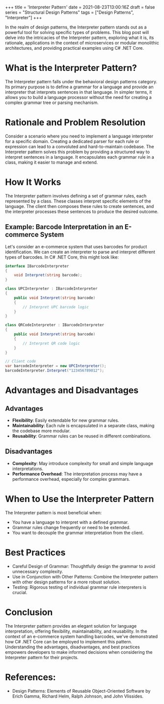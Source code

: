 +++
title = 'Interpreter Pattern'
date = 2021-08-23T13:00:16Z
draft = false
series = "Structural Design Patterns"
tags = ["Design Patterns", "Interpreter"]
+++

In the realm of design patterns, the Interpreter pattern stands out as a powerful tool for solving specific types of problems. This blog post will delve into the intricacies of the Interpreter pattern, exploring what it is, its rationale, applications in the context of microservices or modular monolithic architectures, and providing practical examples using C# .NET Core.

# What is the Interpreter Pattern?

The Interpreter pattern falls under the behavioral design patterns category. Its primary purpose is to define a grammar for a language and provide an interpreter that interprets sentences in that language. In simpler terms, it allows you to build a language processor without the need for creating a complex grammar tree or parsing mechanism.

# Rationale and Problem Resolution

Consider a scenario where you need to implement a language interpreter for a specific domain. Creating a dedicated parser for each rule or expression can lead to a convoluted and hard-to-maintain codebase. The Interpreter pattern solves this problem by providing a structured way to interpret sentences in a language. It encapsulates each grammar rule in a class, making it easier to manage and extend.

# How It Works

The Interpreter pattern involves defining a set of grammar rules, each represented by a class. These classes interpret specific elements of the language. The client then composes these rules to create sentences, and the interpreter processes these sentences to produce the desired outcome.

## Example: Barcode Interpretation in an E-commerce System

Let's consider an e-commerce system that uses barcodes for product identification. We can create an interpreter to parse and interpret different types of barcodes. In C# .NET Core, this might look like:

```csharp
interface IBarcodeInterpreter
{
    void Interpret(string barcode);
}

class UPCInterpreter : IBarcodeInterpreter
{
    public void Interpret(string barcode)
    {
        // Interpret UPC barcode logic
    }
}

class QRCodeInterpreter : IBarcodeInterpreter
{
    public void Interpret(string barcode)
    {
        // Interpret QR code logic
    }
}

// Client code
var barcodeInterpreter = new UPCInterpreter();
barcodeInterpreter.Interpret("123456789012");
```

# Advantages and Disadvantages

## Advantages

- **Flexibility**: Easily extendable for new grammar rules.
- **Maintainability**: Each rule is encapsulated in a separate class, making the codebase more modular.
- **Reusability**: Grammar rules can be reused in different combinations.

## Disadvantages

- **Complexity**: May introduce complexity for small and simple language interpretations.
- **Performance Overhead**: The interpretation process may have a performance overhead, especially for complex grammars.

# When to Use the Interpreter Pattern

The Interpreter pattern is most beneficial when:

- You have a language to interpret with a defined grammar.
- Grammar rules change frequently or need to be extended.
- You want to decouple the grammar interpretation from the client.

# Best Practices

- Careful Design of Grammar: Thoughtfully design the grammar to avoid unnecessary complexity.
- Use in Conjunction with Other Patterns: Combine the Interpreter pattern with other design patterns for a more robust solution.
- Testing: Rigorous testing of individual grammar rule interpreters is crucial.

# Conclusion

The Interpreter pattern provides an elegant solution for language interpretation, offering flexibility, maintainability, and reusability. In the context of an e-commerce system handling barcodes, we've demonstrated how C# .NET Core can be employed to implement this pattern. Understanding the advantages, disadvantages, and best practices empowers developers to make informed decisions when considering the Interpreter pattern for their projects.

# References:

- Design Patterns: Elements of Reusable Object-Oriented Software by Erich Gamma, Richard Helm, Ralph Johnson, and John Vlissides.

